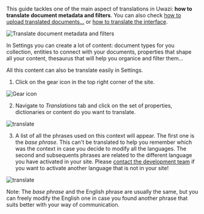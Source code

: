 This guide tackles one of the main aspect of translations in Uwazi: **how to translate document metadata and filters**. You can also check [how to upload translated documents...](https://github.com/huridocs/uwazi/wiki/Upload-translated-documents) or [how to translate the interface](https://github.com/huridocs/uwazi/wiki/Translate-the-interface).

![Translate document metadata and filters](http://huridocs.github.io/uwazi-assets/wiki/screenshots/translate-properties.png)

In Settings you can create a lot of content: document types for you collection, entities to connect with your documents, properties that shape all your content, thesaurus that will help you organice and filter them...

All this content can also be translate easily in Settings.

1. Click on the gear icon in the top right corner of the site.

![Gear icon](http://www.uwazi.io/wp-content/uploads/2017/04/gear-icon.png)

2. Navigate to _Translations_ tab and click on the set of properties, dictionaries or content do you want to translate.

![translate](http://huridocs.github.io/uwazi-assets/wiki/screenshots/translate-settings-dictionary.png)

3. A list of all the phrases used on this context will appear. The first one is the *base phrase*. This can't be translated to help you remember which was the context in case you decide to modify all the languages. The second and subsequents phrases are related to the different language you have activated in your site. Please [contact the development team](https://www.uwazi.io/contact) if you want to activate another language that is not in your site!

![translate](http://huridocs.github.io/uwazi-assets/wiki/screenshots/translate-properties-inside.png)

Note: The *base phrase* and the English phrase are usually the same, but you can freely modify the English one in case you found another phrase that suits better with your way of communication.